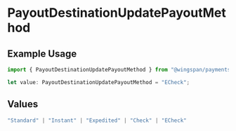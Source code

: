 # PayoutDestinationUpdatePayoutMethod

## Example Usage

```typescript
import { PayoutDestinationUpdatePayoutMethod } from "@wingspan/payments/sdk/models/shared";

let value: PayoutDestinationUpdatePayoutMethod = "ECheck";
```

## Values

```typescript
"Standard" | "Instant" | "Expedited" | "Check" | "ECheck"
```
